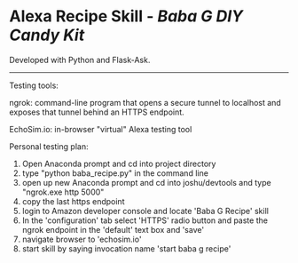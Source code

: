 # Alexa Recipe Skill - *Baba G DIY Candy Kit*

Developed with Python and Flask-Ask. 

***

Testing tools:

ngrok: command-line program that opens a secure tunnel to localhost and exposes that tunnel behind an HTTPS endpoint.

EchoSim.io: in-browser "virtual" Alexa testing tool

Personal testing plan:
1. Open Anaconda prompt and cd into project directory
2. type "python baba_recipe.py" in the command line
3. open up new Anaconda prompt and cd into joshu/devtools and type "ngrok.exe http 5000"
4. copy the last https endpoint
5. login to Amazon developer console and locate 'Baba G Recipe' skill
6. In the 'configuration' tab select 'HTTPS' radio button and paste the ngrok endpoint in the 'default' text box and 'save'
7. navigate browser to 'echosim.io'
8. start skill by saying invocation name 'start baba g recipe'
